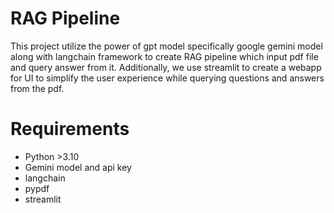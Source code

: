 # RAG Pipeline
This project utilize the power of gpt model specifically google gemini model along with langchain framework to create RAG pipeline which input pdf file and query answer from it. 
Additionally, we use streamlit to create a webapp for UI to simplify the user experience while querying questions and answers from the pdf.


# Requirements
* Python >3.10
* Gemini model and api key
* langchain
* pypdf
* streamlit
  
